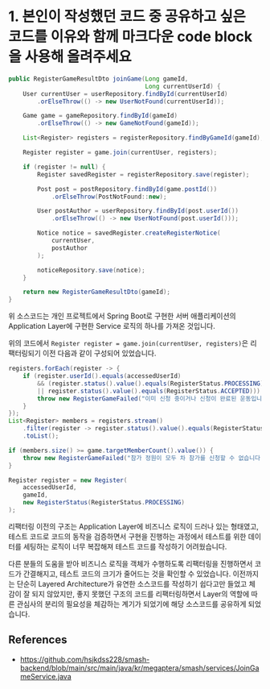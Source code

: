 # 1. 본인이 작성했던 코드 중 공유하고 싶은 코드를 이유와 함께 마크다운 code block 을 사용해 올려주세요

```Java
public RegisterGameResultDto joinGame(Long gameId,
                                      Long currentUserId) {
    User currentUser = userRepository.findById(currentUserId)
        .orElseThrow(() -> new UserNotFound(currentUserId));

    Game game = gameRepository.findById(gameId)
        .orElseThrow(() -> new GameNotFound(gameId));

    List<Register> registers = registerRepository.findByGameId(gameId);

    Register register = game.join(currentUser, registers);

    if (register != null) {
        Register savedRegister = registerRepository.save(register);

        Post post = postRepository.findById(game.postId())
            .orElseThrow(PostNotFound::new);

        User postAuthor = userRepository.findById(post.userId())
            .orElseThrow(() -> new UserNotFound(post.userId()));

        Notice notice = savedRegister.createRegisterNotice(
            currentUser,
            postAuthor
        );

        noticeRepository.save(notice);
    }

    return new RegisterGameResultDto(gameId);
}
```

위 소스코드는 개인 프로젝트에서 Spring Boot로 구현한 서버 애플리케이션의 Application Layer에 구현한 Service 로직의 하나를 가져온 것입니다.

위의 코드에서 `Register register = game.join(currentUser, registers)`은 리팩터링되기 이전 다음과 같이 구성되어 있었습니다.

```Java
registers.forEach(register -> {
    if (register.userId().equals(accessedUserId)
        && (register.status().value().equals(RegisterStatus.PROCESSING)
        || register.status().value().equals(RegisterStatus.ACCEPTED))) {
        throw new RegisterGameFailed("이미 신청 중이거나 신청이 완료된 운동입니다.");
    }
});
List<Register> members = registers.stream()
    .filter(register -> register.status().value().equals(RegisterStatus.ACCEPTED))
    .toList();

if (members.size() >= game.targetMemberCount().value()) {
    throw new RegisterGameFailed("참가 정원이 모두 차 참가를 신청할 수 없습니다.", game.id());
}

Register register = new Register(
    accessedUserId,
    gameId,
    new RegisterStatus(RegisterStatus.PROCESSING)
);
```

리팩터링 이전의 구조는 Application Layer에 비즈니스 로직이 드러나 있는 형태였고, 테스트 코드로 코드의 동작을 검증하면서 구현을 진행하는 과정에서 테스트를 위한 데이터를 세팅하는 로직이 너무 복잡해져 테스트 코드를 작성하기 어려웠습니다.

다른 분들의 도움을 받아 비즈니스 로직을 객체가 수행하도록 리팩터링을 진행하면서 코드가 간결해지고, 테스트 코드의 크기가 줄어드는 것을 확인할 수 있었습니다. 이전까지는 단순히 Layered Architecture가 유연한 소스코드를 작성하기 쉽다고만 들었고 체감이 잘 되지 않았지만, 좋지 못했던 구조의 코드를 리팩터링하면서 Layer의 역할에 따른 관심사의 분리의 필요성을 체감하는 계기가 되었기에 해당 소스코드를 공유하게 되었습니다.

## References

- https://github.com/hsjkdss228/smash-backend/blob/main/src/main/java/kr/megaptera/smash/services/JoinGameService.java
